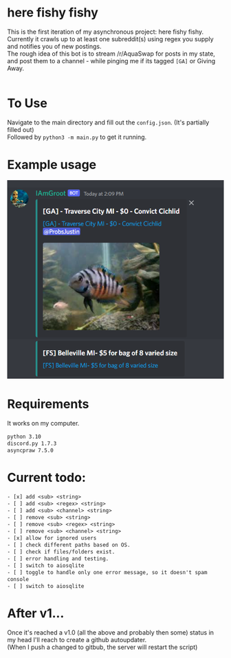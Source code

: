 # here fishy fishy
This is the first iteration of my asynchronous project: here fishy fishy.<br>
Currently it crawls up to at least one subreddit(s) using regex you supply and notifies you of new postings.<br>
The rough idea of this bot is to stream /r/AquaSwap for posts in my state, and post them to a channel - while pinging me if its tagged `[GA]` or Giving Away.
<br><br>

# To Use
Navigate to the main directory and fill out the `config.json`. (It's partially filled out)<br>
Followed by `python3 -m main.py` to get it running.

# Example usage
![](https://github.com/SobieskiCodes/here-fishy-fishy/blob/main/docs/pictures/J5L7qno.png?raw=true)

# Requirements
It works on my computer.
```
python 3.10
discord.py 1.7.3
asyncpraw 7.5.0
```




# Current todo:<br>
```
- [x] add <sub> <string>
- [ ] add <sub> <regex> <string>
- [ ] add <sub> <channel> <string>
- [ ] remove <sub> <string>
- [ ] remove <sub> <regex> <string>
- [ ] remove <sub> <channel> <string>
- [x] allow for ignored users
- [ ] check different paths based on OS.
- [ ] check if files/folders exist.
- [ ] error handling and testing.
- [ ] switch to aiosqlite
- [ ] toggle to handle only one error message, so it doesn't spam console
- [ ] switch to aiosqlite
```

# After v1...
Once it's reached a v1.0 (all the above and probably then some) status in my head I'll reach to create a github autoupdater.<br>
(When I push a changed to gitbub, the server will restart the script)<br>
